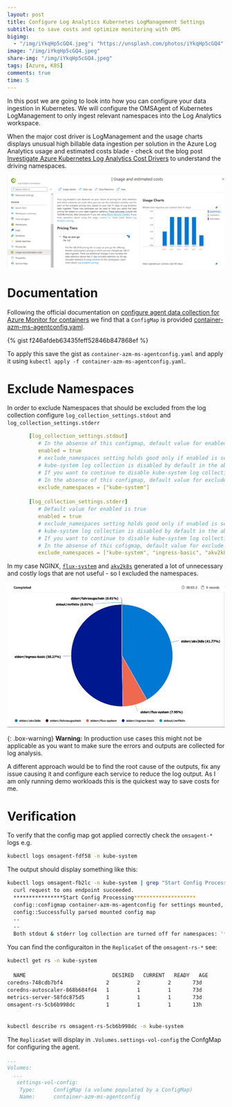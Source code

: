 ```yaml
---
layout: post
title: Configure Log Analytics Kubernetes LogManagement Settings 
subtitle: to save costs and optimize monitoring with OMS
bigimg:
  - "/img/iYkqHp5cGQ4.jpeg": "https://unsplash.com/photos/iYkqHp5cGQ4"
image: "/img/iYkqHp5cGQ4.jpeg"
share-img: "/img/iYkqHp5cGQ4.jpeg"
tags: [Azure, K8S]
comments: true
time: 5
---
```


In this post we are going to look into how you can configure your data ingestion in Kubernetes.
We will configure the OMSAgent of Kubernetes LogManagement to only ingest relevant namespaces into the Log Analytics workspace.

When the major cost driver is LogManagement and the usage charts displays unusual high billable data ingestion per solution in the Azure Log Analytics usage and estimated costs blade - check out the blog post [Investigate Azure Kubernetes Log Analytics Cost Drivers](/2020-07-07-K8S-Azure-Log-Analytics-Cost/) to understand the driving namespaces.

[![Azure Log Analytics Usage and estimated costs 80%](../img/posts/2020-07-07-K8S-Azure-Log-Analytics-Cost/01_usageAndCost.jpg)](/2020-07-07-K8S-Azure-Log-Analytics-Cost/)

# Documentation

Following the official documentation on [configure agent data collection for Azure Monitor for containers](https://docs.microsoft.com/en-us/azure/azure-monitor/insights/container-insights-agent-config) we find that a `ConfigMap` is provided [container-azm-ms-agentconfig.yaml](https://raw.githubusercontent.com/microsoft/Docker-Provider/ci_prod/kubernetes/container-azm-ms-agentconfig.yaml).

{% gist f246afdeb63435feff52846b847868ef %}

To apply this save the gist as `container-azm-ms-agentconfig.yaml` and apply it using `kubectl apply -f container-azm-ms-agentconfig.yaml`.

# Exclude Namespaces

In order to exclude Namespaces that should be excluded from the log collection configure `log_collection_settings.stdout` and `log_collection_settings.stderr`

```yaml
       [log_collection_settings.stdout]
          # In the absense of this configmap, default value for enabled is true
          enabled = true
          # exclude_namespaces setting holds good only if enabled is set to true
          # kube-system log collection is disabled by default in the absence of 'log_collection_settings.stdout' setting. If you want to enable kube-system, remove it from the following setting.
          # If you want to continue to disable kube-system log collection keep this namespace in the following setting and add any other namespace you want to disable log collection to the array.
          # In the absense of this configmap, default value for exclude_namespaces = ["kube-system"]
          exclude_namespaces = ["kube-system"]

       [log_collection_settings.stderr]
          # Default value for enabled is true
          enabled = true
          # exclude_namespaces setting holds good only if enabled is set to true
          # kube-system log collection is disabled by default in the absence of 'log_collection_settings.stderr' setting. If you want to enable kube-system, remove it from the following setting.
          # If you want to continue to disable kube-system log collection keep this namespace in the following setting and add any other namespace you want to disable log collection to the array.
          # In the absense of this cofigmap, default value for exclude_namespaces = ["kube-system"]
          exclude_namespaces = ["kube-system", "ingress-basic", "akv2k8s", "flux-system"]
```

In my case NGINX, [`flux-system`](https://toolkit.fluxcd.io/) and [`akv2k8s`](https://akv2k8s.io/) generated a lot of unnecessary and costly logs that are not useful - so I excluded the namespaces.

![Pie Chart Logs](./img/posts/2021-01-31-Configure-Log-Analytics-Kubernetes-LogManagement-Settings-To-Save-Cost/pie-chart-logs.jpg)

{: .box-warning}
**Warning:** In production use cases this might not be applicable as you want to make sure the errors and outputs are collected for log analysis.

A different approach would be to find the root cause of the outputs, fix any issue causing it and configure each service to reduce the log output.
As I am only running demo workloads this is the quickest way to save costs for me.

# Verification

To verify that the config map got applied correctly check the `omsagent-*` logs e.g.

```sh
kubectl logs omsagent-fdf58 -n kube-system
```

The output should display something like this:

```sh
kubectl logs omsagent-fb2lc -n kube-system | grep "Start Config Processing" -A 2 -B 2
  curl request to oms endpoint succeeded.
  ****************Start Config Processing********************
  config::configmap container-azm-ms-agentconfig for settings mounted, parsing values
  config::Successfully parsed mounted config map
  --
  --
  Both stdout & stderr log collection are turned off for namespaces: '*.csv2,*_kube-system_*.log'
```

You can find the configuraiton in the `ReplicaSet` of the `omsagent-rs-*` see:

```sh
kubectl get rs -n kube-system

  NAME                            DESIRED   CURRENT   READY   AGE
coredns-748cdb7bf4              2         2         2       73d
coredns-autoscaler-868b684fd4   1         1         1       73d
metrics-server-58fdc875d5       1         1         1       73d
omsagent-rs-5cb6b998dc          1         1         1       13h


kubectl describe rs omsagent-rs-5cb6b998dc -n kube-system
```

The `ReplicaSet` will display in `.Volumes.settings-vol-config` the ConfgMap for configuring the agent.

```yaml
...
Volumes:
  ...
   settings-vol-config:
    Type:      ConfigMap (a volume populated by a ConfigMap)
    Name:      container-azm-ms-agentconfig
```